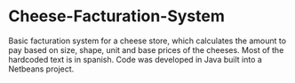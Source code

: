 # Cheese-Facturation-System
Basic facturation system for a cheese store, which calculates the amount to pay based on size, shape, unit and base prices of the cheeses. Most of the hardcoded text is in spanish. 
Code was developed in Java built into a Netbeans project.
